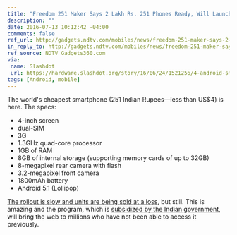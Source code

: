 ```yaml
---
title: "Freedom 251 Maker Says 2 Lakh Rs. 251 Phones Ready, Will Launch 'Cheapest' HD LED TV"
description: ""
date: 2016-07-13 10:12:42 -04:00
comments: false
ref_url: http://gadgets.ndtv.com/mobiles/news/freedom-251-maker-says-2-lakh-rs-251-phones-ready-will-launch-cheapest-hd-led-tv-853073
in_reply_to: http://gadgets.ndtv.com/mobiles/news/freedom-251-maker-says-2-lakh-rs-251-phones-ready-will-launch-cheapest-hd-led-tv-853073
ref_source: NDTV Gadgets360.com
via:
 name: Slashdot
 url: https://hardware.slashdot.org/story/16/06/24/1521256/4-android-smartphone-from-india-to-begin-shipping-next-week
tags: [Android, mobile]
---
```


The world's cheapest smartphone (251 Indian Rupees—less than US$4) is here. The specs:

* 4-inch screen
* dual-SIM
*  3G
*  1.3GHz quad-core processor
*  1GB of RAM
*  8GB of internal storage (supporting memory cards of up to 32GB)
*  8-megapixel rear camera with flash
*  3.2-megapixel front camera
*  1800mAh battery
*  Android 5.1 (Lollipop)

[The rollout is slow and units are being sold at a loss](http://tech.firstpost.com/news-analysis/ringing-bells-has-actually-shipped-5000-freedom-251-devices-but-critics-need-not-apologise-324579.html), but still. This is amazing and the program, which is [subsidized by the Indian government](http://tech.firstpost.com/news-analysis/freedom-251-2-lakh-units-to-be-shipped-via-state-wise-lucky-draw-between-30-june-to-5-july-322588.html), will bring the web to millions who have not been able to access it previously.